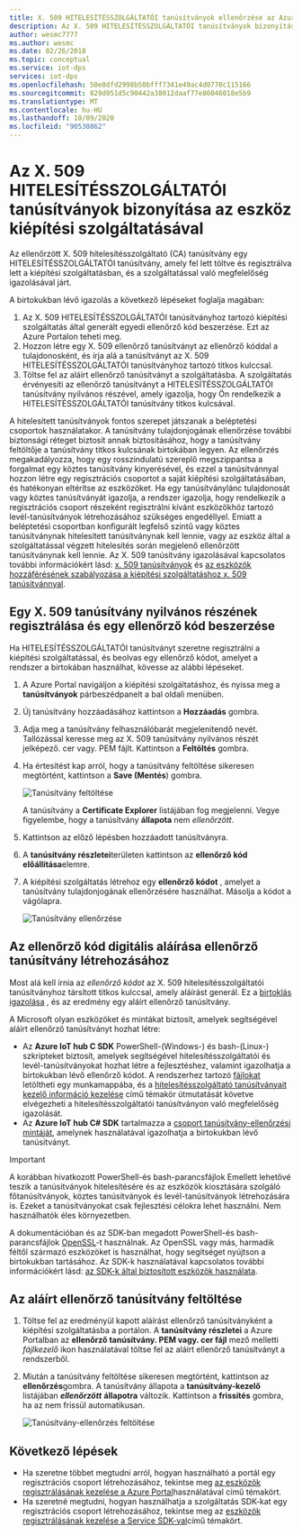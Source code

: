 ```yaml
---
title: X. 509 HITELESÍTÉSSZOLGÁLTATÓI tanúsítványok ellenőrzése az Azure IoT Hub Device Provisioning Service
description: Az X. 509 HITELESÍTÉSSZOLGÁLTATÓI tanúsítványok bizonyítása az Azure IoT Hub Device Provisioning Service (DPS) használatával
author: wesmc7777
ms.author: wesmc
ms.date: 02/26/2018
ms.topic: conceptual
ms.service: iot-dps
services: iot-dps
ms.openlocfilehash: 50e8dfd2998b50bfff7341e49ac4d0770c115166
ms.sourcegitcommit: 829d951d5c90442a38012daaf77e86046018e5b9
ms.translationtype: MT
ms.contentlocale: hu-HU
ms.lasthandoff: 10/09/2020
ms.locfileid: "90530862"
---
```

# <a name="how-to-do-proof-of-possession-for-x509-ca-certificates-with-your-device-provisioning-service"></a>Az X. 509 HITELESÍTÉSSZOLGÁLTATÓI tanúsítványok bizonyítása az eszköz kiépítési szolgáltatásával

Az ellenőrzött X. 509 hitelesítésszolgáltató (CA) tanúsítvány egy HITELESÍTÉSSZOLGÁLTATÓI tanúsítvány, amely fel lett töltve és regisztrálva lett a kiépítési szolgáltatásban, és a szolgáltatással való megfelelőség igazolásával járt. 

A birtokukban lévő igazolás a következő lépéseket foglalja magában:
1. Az X. 509 HITELESÍTÉSSZOLGÁLTATÓI tanúsítványhoz tartozó kiépítési szolgáltatás által generált egyedi ellenőrző kód beszerzése. Ezt az Azure Portalon teheti meg.
2. Hozzon létre egy X. 509 ellenőrző tanúsítványt az ellenőrző kóddal a tulajdonosként, és írja alá a tanúsítványt az X. 509 HITELESÍTÉSSZOLGÁLTATÓI tanúsítványhoz tartozó titkos kulccsal.
3. Töltse fel az aláírt ellenőrző tanúsítványt a szolgáltatásba. A szolgáltatás érvényesíti az ellenőrző tanúsítványt a HITELESÍTÉSSZOLGÁLTATÓI tanúsítvány nyilvános részével, amely igazolja, hogy Ön rendelkezik a HITELESÍTÉSSZOLGÁLTATÓI tanúsítvány titkos kulcsával.

A hitelesített tanúsítványok fontos szerepet játszanak a beléptetési csoportok használatakor. A tanúsítvány tulajdonjogának ellenőrzése további biztonsági réteget biztosít annak biztosításához, hogy a tanúsítvány feltöltője a tanúsítvány titkos kulcsának birtokában legyen. Az ellenőrzés megakadályozza, hogy egy rosszindulatú szereplő megszippantsa a forgalmat egy köztes tanúsítvány kinyerésével, és ezzel a tanúsítvánnyal hozzon létre egy regisztrációs csoportot a saját kiépítési szolgáltatásában, és hatékonyan eltérítse az eszközöket. Ha egy tanúsítványlánc tulajdonosát vagy köztes tanúsítványát igazolja, a rendszer igazolja, hogy rendelkezik a regisztrációs csoport részeként regisztrálni kívánt eszközökhöz tartozó levél-tanúsítványok létrehozásához szükséges engedéllyel. Emiatt a beléptetési csoportban konfigurált legfelső szintű vagy köztes tanúsítványnak hitelesített tanúsítványnak kell lennie, vagy az eszköz által a szolgáltatással végzett hitelesítés során megjelenő ellenőrzött tanúsítványnak kell lennie. Az X. 509 tanúsítvány igazolásával kapcsolatos további információkért lásd: [x. 509 tanúsítványok](concepts-x509-attestation.md) és [az eszközök hozzáférésének szabályozása a kiépítési szolgáltatáshoz x. 509 tanúsítvánnyal](concepts-x509-attestation.md#controlling-device-access-to-the-provisioning-service-with-x509-certificates).

## <a name="register-the-public-part-of-an-x509-certificate-and-get-a-verification-code"></a>Egy X. 509 tanúsítvány nyilvános részének regisztrálása és egy ellenőrző kód beszerzése

Ha HITELESÍTÉSSZOLGÁLTATÓI tanúsítványt szeretne regisztrálni a kiépítési szolgáltatással, és beolvas egy ellenőrző kódot, amelyet a rendszer a birtokában használhat, kövesse az alábbi lépéseket. 

1. A Azure Portal navigáljon a kiépítési szolgáltatáshoz, és nyissa meg a **tanúsítványok** párbeszédpanelt a bal oldali menüben. 
2. Új tanúsítvány hozzáadásához kattintson a **Hozzáadás** gombra.
3. Adja meg a tanúsítvány felhasználóbarát megjelenítendő nevét. Tallózással keresse meg az X. 509 tanúsítvány nyilvános részét jelképező. cer vagy. PEM fájlt. Kattintson a **Feltöltés** gombra.
4. Ha értesítést kap arról, hogy a tanúsítvány feltöltése sikeresen megtörtént, kattintson a **Save (Mentés**) gombra.

    ![Tanúsítvány feltöltése](./media/how-to-verify-certificates/add-new-cert.png)  

   A tanúsítvány a **Certificate Explorer** listájában fog megjelenni. Vegye figyelembe, hogy a tanúsítvány **állapota** nem *ellenőrzött*.

5. Kattintson az előző lépésben hozzáadott tanúsítványra.

6. A **tanúsítvány részletei**területen kattintson az **ellenőrző kód előállítása**elemre.

7. A kiépítési szolgáltatás létrehoz egy **ellenőrző kódot** , amelyet a tanúsítvány tulajdonjogának ellenőrzésére használhat. Másolja a kódot a vágólapra. 

   ![Tanúsítvány ellenőrzése](./media/how-to-verify-certificates/verify-cert.png)  

## <a name="digitally-sign-the-verification-code-to-create-a-verification-certificate"></a>Az ellenőrző kód digitális aláírása ellenőrző tanúsítvány létrehozásához

Most alá kell írnia az *ellenőrző kódot* az X. 509 hitelesítésszolgáltatói tanúsítványhoz társított titkos kulccsal, amely aláírást generál. Ez a [birtoklás igazolása](https://tools.ietf.org/html/rfc5280#section-3.1) , és az eredmény egy aláírt ellenőrző tanúsítvány.

A Microsoft olyan eszközöket és mintákat biztosít, amelyek segítségével aláírt ellenőrző tanúsítványt hozhat létre: 

- Az **Azure IoT hub C SDK** PowerShell-(Windows-) és bash-(Linux-) szkripteket biztosít, amelyek segítségével hitelesítésszolgáltatói és levél-tanúsítványokat hozhat létre a fejlesztéshez, valamint igazolhatja a birtokukban lévő ellenőrző kódot. A rendszerhez tartozó [fájlokat](https://github.com/Azure/azure-iot-sdk-c/tree/master/tools/CACertificates) letöltheti egy munkamappába, és a [hitelesítésszolgáltató tanúsítványait kezelő információ kezelése](https://github.com/Azure/azure-iot-sdk-c/blob/master/tools/CACertificates/CACertificateOverview.md) című témakör útmutatását követve elvégezheti a hitelesítésszolgáltatói tanúsítványon való megfelelőség igazolását. 
- Az **Azure IoT hub C# SDK** tartalmazza a [csoport tanúsítvány-ellenőrzési mintáját](https://github.com/Azure-Samples/azure-iot-samples-csharp/tree/master/provisioning/Samples/service/GroupCertificateVerificationSample), amelynek használatával igazolhatja a birtokukban lévő tanúsítványt.
 
> [!IMPORTANT]
> A korábban hivatkozott PowerShell-és bash-parancsfájlok Emellett lehetővé teszik a tanúsítványok hitelesítésére és az eszközök kiosztására szolgáló főtanúsítványok, köztes tanúsítványok és levél-tanúsítványok létrehozására is. Ezeket a tanúsítványokat csak fejlesztési célokra lehet használni. Nem használhatók éles környezetben. 

A dokumentációban és az SDK-ban megadott PowerShell-és bash-parancsfájlok [OpenSSL](https://www.openssl.org/)-t használnak. Az OpenSSL vagy más, harmadik féltől származó eszközöket is használhat, hogy segítséget nyújtson a birtokukban tartásához. Az SDK-k használatával kapcsolatos további információkért lásd: [az SDK-k által biztosított eszközök használata](how-to-use-sdk-tools.md). 


## <a name="upload-the-signed-verification-certificate"></a>Az aláírt ellenőrző tanúsítvány feltöltése

1. Töltse fel az eredményül kapott aláírást ellenőrző tanúsítványként a kiépítési szolgáltatásba a portálon. A **tanúsítvány részletei** a Azure Portalban az **ellenőrző tanúsítvány. PEM vagy. cer fájl** mező melletti _fájlkezelő_ ikon használatával töltse fel az aláírt ellenőrző tanúsítványt a rendszerből.

2. Miután a tanúsítvány feltöltése sikeresen megtörtént, kattintson az **ellenőrzés**gombra. A tanúsítvány állapota a **tanúsítvány-kezelő** listájában **_ellenőrzött_** **állapotra** változik. Kattintson a **frissítés** gombra, ha az nem frissül automatikusan.

   ![Tanúsítvány-ellenőrzés feltöltése](./media/how-to-verify-certificates/upload-cert-verification.png)  

## <a name="next-steps"></a>Következő lépések

- Ha szeretne többet megtudni arról, hogyan használható a portál egy regisztrációs csoport létrehozásához, tekintse meg [az eszközök regisztrálásának kezelése a Azure Portal](how-to-manage-enrollments.md)használatával című témakört.
- Ha szeretné megtudni, hogyan használhatja a szolgáltatás SDK-kat egy regisztrációs csoport létrehozásához, tekintse meg az [eszközök regisztrálásának kezelése a Service SDK-val](how-to-manage-enrollments-sdks.md)című témakört.










